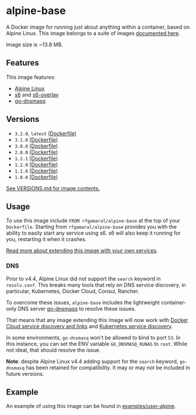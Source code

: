 # alpine-base

A Docker image for running just about anything within a container, based on Alpine Linux.
This image belongs to a suite of images [documented here][dockeralpine].

Image size is ~13.8 MB.

## Features

This image features:

- [Alpine Linux][alpinelinux]
- [s6][s6] and [s6-overlay][s6overlay]
- [go-dnsmasq][godnsmasq]

## Versions

- `3.2.0`, `latest` [(Dockerfile)](https://github.com/rfgamaral/docker-alpine/blob/alpine-base-v3.2.0/alpine-base/Dockerfile)
- `3.1.0` [(Dockerfile)](https://github.com/rfgamaral/docker-alpine/blob/alpine-base-v3.1.0/alpine-base/Dockerfile)
- `3.0.0` [(Dockerfile)](https://github.com/rfgamaral/docker-alpine/blob/alpine-base-v3.0.0/alpine-base/Dockerfile)
- `2.0.0` [(Dockerfile)](https://github.com/rfgamaral/docker-alpine/blob/alpine-base-v2.0.0/alpine-base/Dockerfile)
- `1.2.1` [(Dockerfile)](https://github.com/rfgamaral/docker-alpine/blob/alpine-base-v1.2.1/alpine-base/Dockerfile)
- `1.2.0` [(Dockerfile)](https://github.com/rfgamaral/docker-alpine/blob/alpine-base-v1.2.0/alpine-base/Dockerfile)
- `1.1.0` [(Dockerfile)](https://github.com/rfgamaral/docker-alpine/blob/alpine-base-v1.1.0/alpine-base/Dockerfile)
- `1.0.0` [(Dockerfile)](https://github.com/rfgamaral/docker-alpine/blob/alpine-base-v1.0.0/alpine-base/Dockerfile)

[See VERSIONS.md for image contents.](https://github.com/rfgamaral/docker-alpine/blob/master/alpine-base/VERSIONS.md)

## Usage

To use this image include `FROM rfgamaral/alpine-base` at the top of your `Dockerfile`. Starting from `rfgamaral/alpine-base` provides you with the ability to easily start any service using s6. s6 will also keep it running for you, restarting it when it crashes.

[Read more about extending this image with your own services](https://github.com/rfgamaral/docker-alpine/tree/master/#using-services).

### DNS

Prior to v4.4, Alpine Linux did not support the `search` keyword in `resolv.conf`. This breaks many tools that rely on DNS service discovery, in particular, Kubernetes, Docker Cloud, Consul, Rancher.

To overcome these issues, `alpine-base` includes the lightweight container-only DNS server [go-dnsmasq][godnsmasq] to resolve these issues.

That means that any image extending this image will now work with [Docker Cloud service discovery and links](https://docs.docker.com/docker-cloud/apps/service-links/) and [Kubernetes service discovery](https://github.com/kubernetes/kubernetes/blob/master/docs/user-guide/services.md#dns).

In some environments, `go-dnsmasq` won't be allowed to bind to port `53`. In this instance, you can set the ENV variable `GO_DNSMASQ_RUNAS` to `root`. While not ideal, that should resolve the issue.

**Note**: despite Alpine Linux v4.4 adding support for the `search` keyword, `go-dnsmasq` has been retained for compatibility. It may or may not be included in future versions.

## Example

An example of using this image can be found in [examples/user-alpine](alpinebaseexample).

[alpinebaseexample]: https://github.com/rfgamaral/docker-alpine/tree/master/examples/user-alpine
[alpinelinux]: https://www.alpinelinux.org/
[s6]: http://skarnet.org/software/s6/
[s6overlay]: https://github.com/just-containers/s6-overlay
[godnsmasq]: https://github.com/janeczku/go-dnsmasq
[dockeralpine]: https://github.com/rfgamaral/docker-alpine
